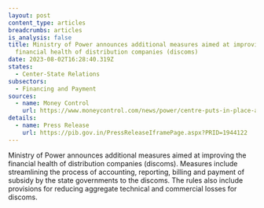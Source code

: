 ```yaml
---
layout: post
content_type: articles
breadcrumbs: articles
is_analysis: false
title: Ministry of Power announces additional measures aimed at improving the
  financial health of distribution companies (discoms)
date: 2023-08-02T16:28:40.319Z
states:
  - Center-State Relations
subsectors:
  - Financing and Payment
sources:
  - name: Money Control
    url: https://www.moneycontrol.com/news/power/centre-puts-in-place-additional-measures-to-improve-financial-health-of-discoms-11060481.html
details:
  - name: Press Release
    url: https://pib.gov.in/PressReleaseIframePage.aspx?PRID=1944122
---
```

Ministry of Power announces additional measures aimed at improving the financial health of distribution companies (discoms). Measures include streamlining the process of accounting, reporting, billing and payment of subsidy by the state governments to the discoms. The rules also include provisions for reducing aggregate technical and commercial losses for discoms.